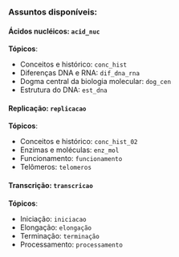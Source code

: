 ### Assuntos disponíveis:

#### Ácidos nucléicos: `acid_nuc`

**Tópicos**:
   * Conceitos e histórico: `conc_hist`
   * Diferenças DNA e RNA: `dif_dna_rna`
   * Dogma central da biologia molecular: `dog_cen`
   * Estrutura do DNA: `est_dna`

#### Replicação: `replicacao`

**Tópicos**:
   * Conceitos e histórico: `conc_hist_02`
   * Enzimas e moléculas: `enz_mol`
   * Funcionamento: `funcionamento`
   * Telômeros: `telomeros`

#### Transcrição: `transcricao`

**Tópicos**:
   * Iniciação: `iniciacao`
   * Elongação: `elongação`
   * Terminação: `terminação`
   * Processamento: `processamento`
 


